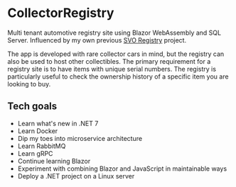 # CollectorRegistry

Multi tenant automotive registry site using Blazor WebAssembly and SQL Server. Influenced by my own previous [SVO Registry](https://github.com/srenner/svoregistry-v2) project.

The app is developed with rare collector cars in mind, but the registry can also be used to host other collectibles. The primary requirement for a registry site is to have items with unique serial numbers. The registry is particularly useful to check the ownership history of a specific item you are looking to buy.

## Tech goals
- Learn what's new in .NET 7
- Learn Docker
- Dip my toes into microservice architecture
- Learn RabbitMQ
- Learn gRPC
- Continue learning Blazor
- Experiment with combining Blazor and JavaScript in maintainable ways
- Deploy a .NET project on a Linux server
